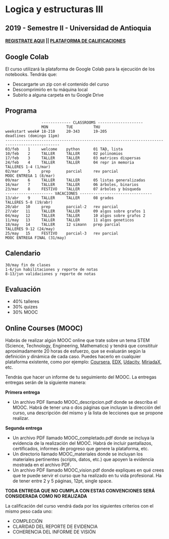 ﻿# Logica y estructuras III

## 2019 - Semestre II - Universidad de Antioquia

#### [REGISTRATE AQUI](https://forms.gle/ivvhRP8dpzrCXh2k9) || [PLATAFORMA DE CALIFICACIONES](https://m3g87w9l3k.execute-api.us-west-2.amazonaws.com/dev/rlxmooc/web/login)

## Google Colab

El curso utilizará la plataforma de Google Colab para la ejecución de los notebooks. Tendrás que:

- Descargarte un zip con el contenido del curso
- Descomprimirlo en tu máquina local
- Subirlo a alguna carpeta en tu Google Drive

## Programa

                    ------------- CLASSROOMS --------------------
                    MON        TUE         THU
    weekstart week# 18-210     20-343      19-205                      deadlines (domingo 11pm)
    ----------------------------------------------------------------------------------------------
    03/feb    1     welcome    python      01 TAD, lista	
    10/feb    2     TALLER     TALLER      02 polinomios 	
    17/feb    3     TALLER     TALLER      03 matrices dispersas 	
    24/feb    4     TALLER     TALLER      04 repr in memoria             TALLERES 1-4 (1/mar)
    02/mar    5     prep       parcial     rev parcial                    MOOC ENTREGA 1 (8/mar)
    09/mar    6     TALLER     TALLER      05 listas generalizadas                  
    16/mar    7     TALLER     TALLER      06 árboles, binarios  
    23/mar    8     FESTIVO    TALLER      07 árboles y búsqueda        
    --------------------- VACACIONES --------------------------------
    13/abr    9     TALLER     TALLER      08 grados                      TALLERES 5-8 (19/abr)
    20/abr   10     prep       parcial-2   rev parcial
    27/abr   11     TALLER     TALLER      09 algos sobre grafos 1 
    04/may   12     TALLER     TALLER      10 algos sobre grafos 2      
    11/may   13     TALLER     TALLER      11 algos geneticos          
    18/may   14     TALLER     12 simann   prep parcial                   TALLERES 9-12 (24/may)
    25/may   15     FESTIVO    parcial-3   rev parcial                    MOOC ENTREGA FINAL (31/may)

## Calendario

    30/may fin de clases
    1-6/jun habilitaciones y reporte de notas
    8-13/jun validaciones y reporte de notas


## Evaluación

- 40% talleres
- 30% quizes
- 30% MOOC


## Online Courses (MOOC)
Habrás de realizar algún MOOC online que trate sobre un tema STEM (Science, Technology, Engineering, Mathematics) y tendrá que consitituir aproximadamente 20 horas de esfuerzo, que se evaluarán según la definición y dinámica de cada caso. Puedes hacerlo en cualquier plataforma existente, como por ejemplo: [Coursera](www.coursera.org), [EDX](www.edx.org), [Udacity](www.udacity.org), [MiriadaX](https://miriadax.net/), etc.

Tendrás que hacer un informe de tu seguimiento del MOOC. La entregas entregas serán de la siguiente manera:

**Primera entrega**
- Un archivo PDF llamado MOOC_descripcion.pdf donde se describa el MOOC. Habrá de tener una o dos páginas que incluyan la dirección del curso, una descripción del mismo y la lista de lecciones que se propone realizar.

**Segunda entrega**
- Un archivo PDF llamado MOOC_completado.pdf donde se incluya la evidencia de la realización del MOOC. Habrá de incluir pantallazos, certificados, informes de progreso que genere la plataforma, etc. 
- Un directorio llamado MOOC_materiales donde se incluyan los materiales pertinentes (scripts, datos, etc.) que apoyen la evidencia mostrada en el archivo PDF.
- Un archivo PDF llamado MOOC_vision.pdf donde expliques en qué crees que te puede servir el curso que ha realizado en tu vida profesional. Ha de tener entre 2 y 5 páginas, 12pt, single space.

**TODA ENTREGA QUE NO CUMPLA CON ESTAS CONVENCIONES SERÁ CONSIDERADA COMO NO REALIZADA**

La calificación del curso vendrá dada por los siguientes criterios con el mismo peso cada uno:

- COMPLECIÓN 
- CLARIDAD DEL REPORTE DE EVIDENCIA
- COHERENCIA DEL INFORME DE VISIÓN

